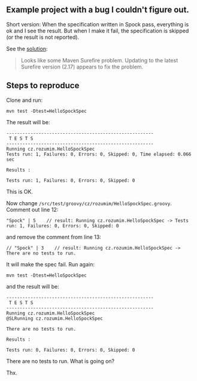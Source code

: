 ## Example project with a bug I couldn't figure out. 

Short version: When the specification written in Spock pass, everything is ok and I see the result. But when I make it fail, the specification is skipped (or the result is not reported).

See the [solution](https://groups.google.com/forum/#!topic/spockframework/ttoNdB-DRU0): 

> Looks like some Maven Surefire problem. Updating to the latest Surefire version (2.17) appears to fix the problem.


## Steps to reproduce

Clone and run:
```
mvn test -Dtest=HelloSpockSpec
```

The result will be: 

```
-------------------------------------------------------
 T E S T S
-------------------------------------------------------
Running cz.rozumim.HelloSpockSpec
Tests run: 1, Failures: 0, Errors: 0, Skipped: 0, Time elapsed: 0.066 sec

Results :

Tests run: 1, Failures: 0, Errors: 0, Skipped: 0
```

This is OK.

Now change `/src/test/groovy/cz/rozumim/HelloSpockSpec.groovy`. Comment out line 12:

```
"Spock" | 5    // result: Running cz.rozumim.HelloSpockSpec -> Tests run: 1, Failures: 0, Errors: 0, Skipped: 0
```
and remove the comment from line 13:

```
// "Spock" | 3    // result: Running cz.rozumim.HelloSpockSpec -> There are no tests to run.
```

It will make the spec fail. Run again:

```
mvn test -Dtest=HelloSpockSpec
```

and the result will be:

```
-------------------------------------------------------
 T E S T S
-------------------------------------------------------
Running cz.rozumim.HelloSpockSpec
@SLRunning cz.rozumim.HelloSpockSpec

There are no tests to run.

Results :

Tests run: 0, Failures: 0, Errors: 0, Skipped: 0
```

There are no tests to run. What is going on? 

Thx.
